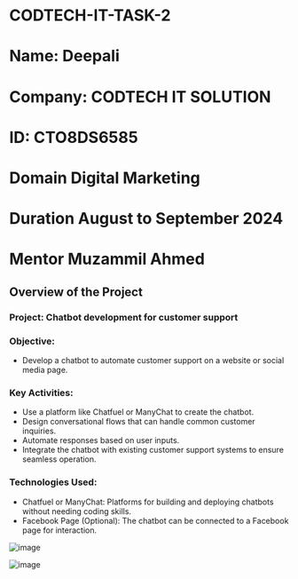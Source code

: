 # CODTECH-IT-TASK-2

# **Name:** Deepali
# **Company:** CODTECH IT SOLUTION
# **ID:** CTO8DS6585
# **Domain** Digital Marketing
# **Duration** August to September 2024
# **Mentor** Muzammil Ahmed

## Overview of the Project

### Project: Chatbot development for customer support

### Objective:
- Develop a chatbot to automate customer support on a website or social media page.
### Key Activities:
- Use a platform like Chatfuel or ManyChat to create the chatbot.
- Design conversational flows that can handle common customer inquiries.
- Automate responses based on user inputs.
- Integrate the chatbot with existing customer support systems to ensure seamless operation.
### Technologies Used:
- Chatfuel or ManyChat: Platforms for building and deploying chatbots without needing coding skills.
- Facebook Page (Optional): The chatbot can be connected to a Facebook page for interaction.

![image](https://github.com/user-attachments/assets/9d4d3f9f-a948-4ce0-88c6-ec0b05146dd2)

![image](https://github.com/user-attachments/assets/548b2fde-7212-4feb-b052-85cae2349f62)
